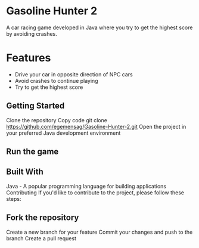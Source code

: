 # Gasoline Hunter 2
A car racing game developed in Java where you try to get the highest score by avoiding crashes.

# Features
- Drive your car in opposite direction of NPC cars
- Avoid crashes to continue playing
- Try to get the highest score
## Getting Started
Clone the repository
Copy code
git clone https://github.com/egemensag/Gasoline-Hunter-2.git
Open the project in your preferred Java development environment

## Run the game

## Built With
Java - A popular programming language for building applications
Contributing
If you'd like to contribute to the project, please follow these steps:

## Fork the repository
Create a new branch for your feature
Commit your changes and push to the branch
Create a pull request
